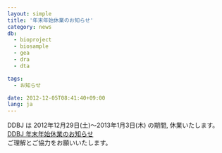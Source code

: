 ```yaml
---
layout: simple
title: '年末年始休業のお知らせ'
category: news
db:
  - bioproject
  - biosample
  - gea
  - dra
  - dta

tags:
  - お知らせ

date: 2012-12-05T08:41:40+09:00
lang: ja
---
```


DDBJ は 2012年12月29日(土)～2013年1月3日(木) の期間, 休業いたします。<a href="/news/ja/2012-12-05.html">DDBJ 年末年始休業のお知らせ</a><br>ご理解とご協力をお願いいたします。
